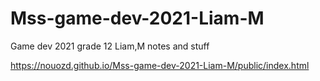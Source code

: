 # Mss-game-dev-2021-Liam-M
Game dev 2021 grade 12 Liam,M
notes and stuff

https://nouozd.github.io/Mss-game-dev-2021-Liam-M/public/index.html
